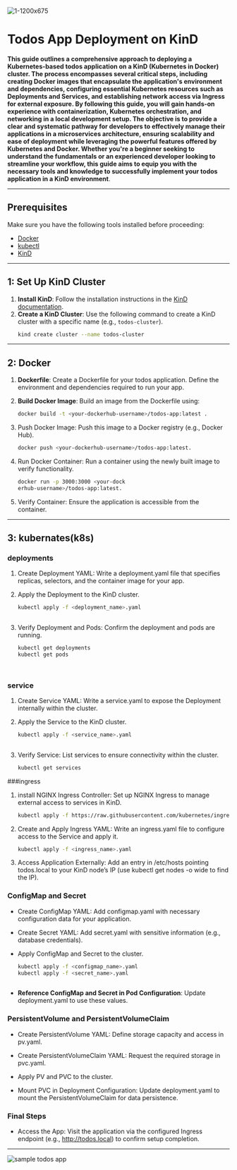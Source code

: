 
![1-1200x675](https://github.com/user-attachments/assets/ec400512-b097-416b-a30a-7677f169837e)


# Todos App Deployment on KinD

**This guide outlines a comprehensive approach to deploying a Kubernetes-based todos application on a KinD (Kubernetes in Docker) cluster. The process encompasses several critical steps, including creating Docker images that encapsulate the application's environment and dependencies, configuring essential Kubernetes resources such as Deployments and Services, and establishing network access via Ingress for external exposure. By following this guide, you will gain hands-on experience with containerization, Kubernetes orchestration, and networking in a local development setup. The objective is to provide a clear and systematic pathway for developers to effectively manage their applications in a microservices architecture, ensuring scalability and ease of deployment while leveraging the powerful features offered by Kubernetes and Docker. Whether you're a beginner seeking to understand the fundamentals or an experienced developer looking to streamline your workflow, this guide aims to equip you with the necessary tools and knowledge to successfully implement your todos application in a KinD environment**.

---

## Prerequisites

Make sure you have the following tools installed before proceeding:

- [Docker](https://docs.docker.com/get-docker/)
- [kubectl](https://kubernetes.io/docs/tasks/tools/install-kubectl/)
- [KinD](https://kind.sigs.k8s.io/docs/user/quick-start/#installation)

----

##  1: Set Up KinD Cluster

1. **Install KinD**: Follow the installation instructions in the [KinD documentation](https://kind.sigs.k8s.io/docs/user/quick-start/#installation).
2. **Create a KinD Cluster**: Use the following command to create a KinD cluster with a specific name (e.g., `todos-cluster`).
   ```bash
   kind create cluster --name todos-cluster
   

----   

## 2: Docker

1. **Dockerfile**: Create a Dockerfile for your todos application. Define the environment and dependencies required to run your app.

2. **Build Docker Image**: Build an image from the Dockerfile using:
   ```bash
   docker build -t <your-dockerhub-username>/todos-app:latest .
   
3. Push Docker Image: Push this image to a Docker registry (e.g., Docker Hub).
    ```bash
    docker push <your-dockerhub-username>/todos-app:latest.
4. Run Docker Container: Run a container using the newly built image to verify functionality.
     ```bash
     docker run -p 3000:3000 <your-dock
     erhub-username>/todos-app:latest.
5. Verify Container: Ensure the application is accessible from the container.     

-----
## 3: kubernates(k8s)

###  deployments
  
  1. Create Deployment YAML: Write a deployment.yaml file that specifies replicas, selectors, and the container image for your app.
  
  2. Apply the Deployment to the KinD cluster.
  
     ```bash
     kubectl apply -f <deployment_name>.yaml
  
  3. Verify Deployment and Pods: Confirm the deployment and pods are running.
     ```bash
     kubectl get deployments
     kubectl get pods
     
    
###  service  

  1. Create Service YAML: Write a service.yaml to expose the Deployment internally within the cluster.
  
  
  2. Apply the Service to the KinD cluster.
  
     ```bash
     kubectl apply -f <service_name>.yaml  
  
  3. Verify Service: List services to ensure connectivity within the cluster.
  
     ```bash
     kubectl get services

###ingress  

  1. install NGINX Ingress Controller: Set up NGINX Ingress to manage external access to services in KinD.

     ```bash
     kubectl apply -f https://raw.githubusercontent.com/kubernetes/ingress-nginx/main/deploy/static/provider/kind/deploy.yaml

  2. Create and Apply Ingress YAML: Write an ingress.yaml file to configure access to the Service and apply it.

     ```bash
     kubectl apply -f <ingress_name>.yaml

  3. Access Application Externally: Add an entry in /etc/hosts pointing todos.local to your KinD node’s IP (use kubectl get nodes -o wide to find the IP).



### ConfigMap and Secret

  -  Create ConfigMap YAML: Add configmap.yaml with necessary configuration data for your application.

  -  Create Secret YAML: Add secret.yaml with sensitive information (e.g., database credentials).
  
  - Apply ConfigMap and Secret to the cluster.
    ```bash
    kubectl apply -f <configmap_name>.yaml
    kubectl apply -f <secret_name>.yaml
  
  - **Reference ConfigMap and Secret in Pod Configuration**: Update deployment.yaml to use these values.
  

###  PersistentVolume and PersistentVolumeClaim

  - Create PersistentVolume YAML: Define storage capacity and access in pv.yaml.
  
  - Create PersistentVolumeClaim YAML: Request the required storage in pvc.yaml.
  
  - Apply PV and PVC to the cluster. 
  
  - Mount PVC in Deployment Configuration: Update deployment.yaml to mount the PersistentVolumeClaim for data persistence.
  
  
  
###  Final Steps

  - Access the App: Visit the application via the configured Ingress endpoint (e.g., http://todos.local) to confirm setup completion.
  
  
  
  
---------------------------------  

![sample todos app](https://github.com/user-attachments/assets/261340de-81c2-4a1c-9c7b-a12d1cc05eb2)
